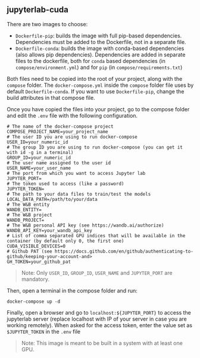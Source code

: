 ## jupyterlab-cuda

There are two images to choose:
- `Dockerfile-pip`: builds the image with full pip-based dependencies. Dependencies must be added to the Dockerfile, not in a separate file.
- `Dockerfile-conda`: builds the image with conda-based dependencies (also allows pip dependencies). Dependencies are added in separate files to the dockerfile, both for `conda` based dependencies (in `compose/environment.yml`) and for `pip` (in `compose/requirements.txt`)

Both files need to be copied into the root of your project, along with the `compose` folder. The `docker-compose.yml` inside the `compose` folder file uses by default `Dockerfile-conda`. If you want to use `Dockerfile-pip`, change the build attributes in that compose file.

Once you have copied the files into your project, go to the compose folder and edit the `.env` file with the following configuration.
```
# The name of the docker-compose project
COMPOSE_PROJECT_NAME=your_project_name
# The user ID you are using to run docker-compose
USER_ID=your_numeric_id
# The group ID you are using to run docker-compose (you can get it with id -g in a terminal)
GROUP_ID=your_numeric_id
# The user name assigned to the user id
USER_NAME=your_user_name
# The port from which you want to access Jupyter lab
JUPYTER_PORT=
# The token used to access (like a password)
JUPYTER_TOKEN=
# The path to your data files to train/test the models
LOCAL_DATA_PATH=/path/to/your/data
# The W&B entity
WANDB_ENTITY=
# The W&B project
WANDB_PROJECT=
# The W&B personal API key (see https://wandb.ai/authorize)
WANDB_API_KEY=your_wandb_api_key
# List of comma separated GPU indices that will be available in the container (by default only 0, the first one)
CUDA_VISIBLE_DEVICES=0
# Github PAT (see https://docs.github.com/en/github/authenticating-to-github/keeping-your-account-and>
GH_TOKEN=your_github_pat
```

> Note: Only `USER_ID`, `GROUP_ID`, `USER_NAME` and `JUPYTER_PORT` are mandatory.

Then, open a terminal in the compose folder and run:
```
docker-compose up -d
```

Finally, open a browser and go to `localhost:${JUPYTER_PORT}` to access the jupyterlab server (replace localhost with IP of your server in case you are working remotely). When asked for the access token, enter the value set as `$JUPYTER_TOKEN` in the `.env` file

> Note: This image is meant to be built in a system with at least one GPU.
